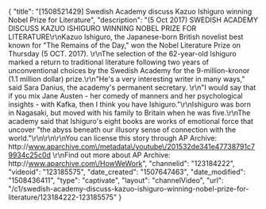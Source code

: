 {
    "title": "[1508521429] Swedish Academy discuss Kazuo Ishiguro winning Nobel Prize for Literature",
    "description": "(5 Oct 2017) SWEDISH ACADEMY DISCUSS KAZUO ISHIGURO WINNING NOBEL PRIZE FOR LITERATURE\r\nKazuo Ishiguro, the Japanese-born British novelist best known for \"The Remains of the Day,\" won the Nobel Literature Prize on Thursday (5 OCT. 2017).     \r\nThe selection of the 62-year-old Ishiguro marked a return to traditional literature following two years of unconventional choices by the Swedish Academy for the 9-million-kronor (1.1 million dollar) prize.\r\n\"He's a very interesting writer in many ways,\" said Sara Danius, the academy's permanent secretary. \r\n\"I would say that if you mix Jane Austen - her comedy of manners and her psychological insights - with Kafka, then I think you have Ishiguro.\"\r\nIshiguro was born in Nagasaki, but moved with his family to Britain when he was five.\r\nThe academy said that Ishiguro's eight books are works of emotional force that uncover \"the abyss beneath our illusory sense of connection with the world.\"\r\n\r\n\r\nYou can license this story through AP Archive: http:\/\/www.aparchive.com\/metadata\/youtube\/201532de341e47738791c79934c25c0d \r\nFind out more about AP Archive: http:\/\/www.aparchive.com\/HowWeWork",
    "channelid": "123184222",
    "videoid": "123185575",
    "date_created": "1507647463",
    "date_modified": "1508436411",
    "type": "captivate",
    "layout": "channelVideo",
    "url": "\/c1\/swedish-academy-discuss-kazuo-ishiguro-winning-nobel-prize-for-literature\/123184222-123185575"
}